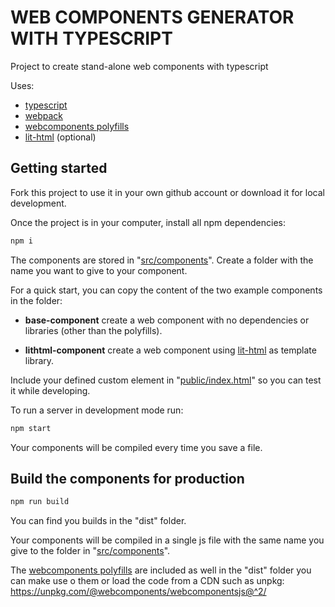 WEB COMPONENTS GENERATOR WITH TYPESCRIPT
========================================

Project to create stand-alone web components with typescript

Uses:

* [typescript](https://www.typescriptlang.org/)
* [webpack](https://webpack.js.org/)
* [webcomponents polyfills](https://github.com/webcomponents/polyfills)
* [lit-html](https://lit-html.polymer-project.org/) (optional)

Getting started
---------------

Fork this project to use it in your own github account or download it for local development.

Once the project is in your computer, install all npm dependencies:

``` bash
npm i
```

The components are stored in "[src/components](src/components)". Create a folder with the name you want to give to your component.

For a quick start, you can copy the content of the two example components in the folder:

* **base-component** create a web component with no dependencies or libraries (other than the polyfills).

* **lithtml-component** create a web component using [lit-html](https://lit-html.polymer-project.org/) as template library.

Include your defined custom element in "[public/index.html](public/index.html)" so you can test it while developing.

To run a server in development mode run:

``` bash
npm start
```

Your components will be compiled every time you save a file.

Build the components for production
-----------------------------------

``` bash
npm run build
```

You can find you builds in the "dist" folder.

Your components will be compiled in a single js file with the same name you give to the folder in "[src/components](src/components)".

The [webcomponents polyfills](https://github.com/webcomponents/polyfills) are included as well in the "dist" folder you can make use o them or load the code from a CDN such as unpkg: <https://unpkg.com/@webcomponents/webcomponentsjs@^2/>
